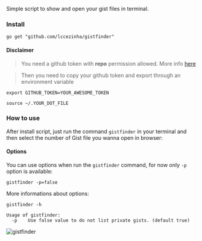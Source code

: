 Simple script to show and open your gist files in terminal.

### Install

```golang
go get "github.com/lccezinha/gistfinder"
```

#### Disclaimer

> You need a github token with **repo** permission allowed. More info [here](https://help.github.com/articles/creating-an-access-token-for-command-line-use/)

> Then you need to copy your github token and export through an environment variable

```
export GITHUB_TOKEN=YOUR_AWESOME_TOKEN

source ~/.YOUR_DOT_FILE
```

### How to use

After install script, just run the command `gistfinder` in your terminal and then select the number of Gist file you wanna open in browser:

#### Options

You can use options when run the `gistfinder` command, for now only `-p` option is available:

```
gistfinder -p=false
```

More informations about options:

```
gistfinder -h

Usage of gistfinder:
  -p	Use false value to do not list private gists. (default true)
```

![gistfinder](http://i.imgur.com/5MRD31N.png)
